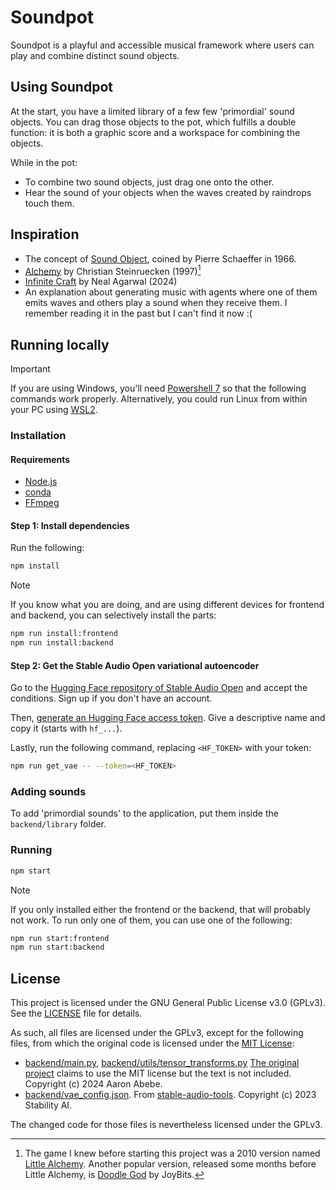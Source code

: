 # Soundpot

Soundpot is a playful and accessible musical framework where users can play and combine distinct sound objects.

## Using Soundpot

At the start, you have a limited library of a few few 'primordial' sound objects. You can drag those objects to the pot, which fulfills a double function: it is both a graphic score and a workspace for combining the objects.

While in the pot:
- To combine two sound objects, just drag one onto the other.
- Hear the sound of your objects when the waves created by raindrops touch them.

## Inspiration

- The concept of [Sound Object](https://monoskop.org/images/0/01/Chion_Michel_Guide_To_Sound_Objects_Pierre_Schaeffer_and_Musical_Research.pdf), coined by Pierre Schaeffer in 1966.
- [Alchemy](https://archive.org/details/msdos_Alchemy_Game_The_1997) by Christian Steinruecken (1997)[^1]
- [Infinite Craft](https://neal.fun/infinite-craft/) by Neal Agarwal (2024)
- An explanation about generating music with agents where one of them emits waves and others play a sound when they receive them. I remember reading it in the past but I can't find it now :(

[^1]: The game I knew before starting this project was a 2010 version named [Little Alchemy](https://littlealchemy.com/). Another popular version, released some months before Little Alchemy, is [Doodle God](https://store.steampowered.com/app/348360/Doodle_God/) by JoyBits.

## Running locally

> [!IMPORTANT]
> If you are using Windows, you'll need [Powershell 7](https://learn.microsoft.com/powershell/scripting/install/installing-powershell-on-windows) so that the following commands work properly.
> Alternatively, you could run Linux from within your PC using [WSL2](https://learn.microsoft.com/windows/wsl/install).

### Installation

#### Requirements

- [Node.js](https://nodejs.org/en)
- [conda](https://anaconda.org/anaconda/conda)
- [FFmpeg](https://www.ffmpeg.org)

#### Step 1: Install dependencies

Run the following:

```sh
npm install
```

> [!NOTE]
> If you know what you are doing, and are using different devices for frontend and backend, you can selectively install the parts:
> ```sh
> npm run install:frontend
> npm run install:backend
> ```

#### Step 2: Get the Stable Audio Open variational autoencoder

Go to the [Hugging Face repository of Stable Audio Open](https://huggingface.co/stabilityai/stable-audio-open-1.0) and accept the conditions. Sign up if you don't have an account.

Then, [generate an Hugging Face access token](https://huggingface.co/settings/tokens/new?tokenType=read). Give a descriptive name and copy it (starts with `hf_...`).

Lastly, run the following command, replacing `<HF_TOKEN>` with your token:

```sh
npm run get_vae -- --token=<HF_TOKEN>
```

### Adding sounds

To add 'primordial sounds' to the application, put them inside the `backend/library` folder.

### Running

```sh
npm start
```

> [!NOTE]
> If you only installed either the frontend or the backend, that will probably not work.
> To run only one of them, you can use one of the following:
> 
> ```sh
> npm run start:frontend
> npm run start:backend
> ```

## License

This project is licensed under the GNU General Public License v3.0 (GPLv3).
See the [LICENSE](./LICENSE) file for details.

As such, all files are licensed under the GPLv3, except for the following files, from which the original code is licensed under the [MIT License](./LICENSE-MIT):
- [backend/main.py](backend/main.py), [backend/utils/tensor_transforms.py](backend/utils/tensor_transforms.py) [The original project](https://github.com/aaronabebe/latent-mixer) claims to use the MIT license but the text is not included. Copyright (c) 2024 Aaron Abebe.
- [backend/vae_config.json](backend/vae_config.json). From [stable-audio-tools](https://github.com/Stability-AI/stable-audio-tools). Copyright (c) 2023 Stability AI.

The changed code for those files is nevertheless licensed under the GPLv3.
